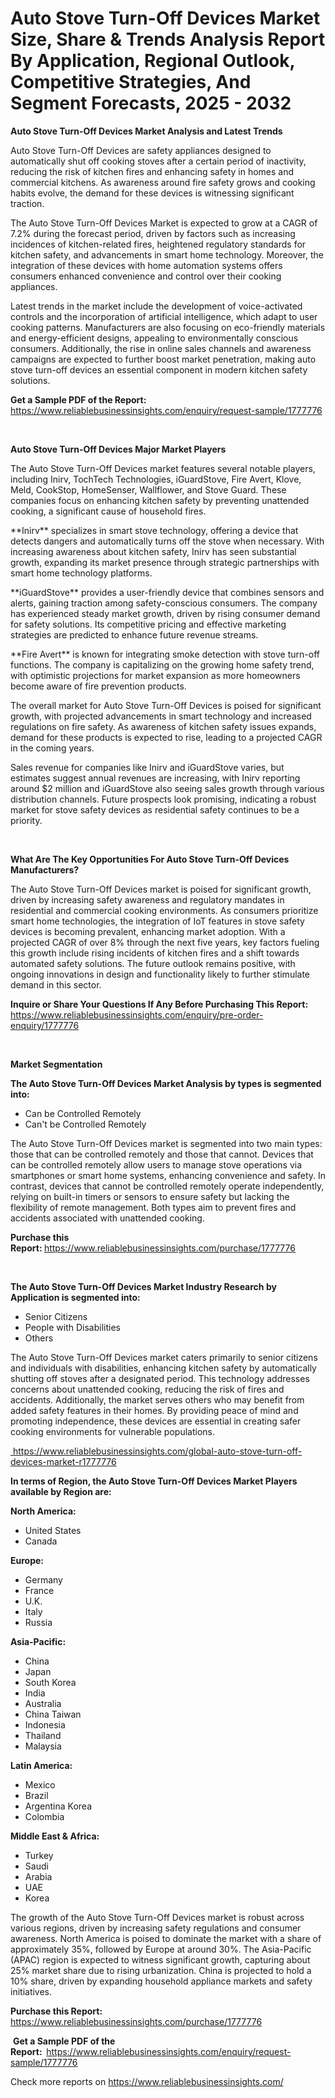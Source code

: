 <p><h1>Auto Stove Turn-Off Devices Market Size, Share & Trends Analysis Report By Application, Regional Outlook, Competitive Strategies, And Segment Forecasts, 2025 - 2032</h1></p><p><strong>Auto Stove Turn-Off Devices Market Analysis and Latest Trends</strong></p>
<p><p>Auto Stove Turn-Off Devices are safety appliances designed to automatically shut off cooking stoves after a certain period of inactivity, reducing the risk of kitchen fires and enhancing safety in homes and commercial kitchens. As awareness around fire safety grows and cooking habits evolve, the demand for these devices is witnessing significant traction.</p><p>The Auto Stove Turn-Off Devices Market is expected to grow at a CAGR of 7.2% during the forecast period, driven by factors such as increasing incidences of kitchen-related fires, heightened regulatory standards for kitchen safety, and advancements in smart home technology. Moreover, the integration of these devices with home automation systems offers consumers enhanced convenience and control over their cooking appliances.</p><p>Latest trends in the market include the development of voice-activated controls and the incorporation of artificial intelligence, which adapt to user cooking patterns. Manufacturers are also focusing on eco-friendly materials and energy-efficient designs, appealing to environmentally conscious consumers. Additionally, the rise in online sales channels and awareness campaigns are expected to further boost market penetration, making auto stove turn-off devices an essential component in modern kitchen safety solutions.</p></p>
<p><strong>Get a Sample PDF of the Report:&nbsp;</strong> <a href="https://www.reliablebusinessinsights.com/enquiry/request-sample/1777776?utm_campaign=3032&utm_medium=2&utm_source=Github&utm_content=ia&utm_term=05042025&utm_id=auto-stove-turn-off-devices">https://www.reliablebusinessinsights.com/enquiry/request-sample/1777776</a></p>
<p>&nbsp;</p>
<p><strong>Auto Stove Turn-Off Devices Major Market Players</strong></p>
<p><p>The Auto Stove Turn-Off Devices market features several notable players, including Inirv, TochTech Technologies, iGuardStove, Fire Avert, Klove, Meld, CookStop, HomeSenser, Wallflower, and Stove Guard. These companies focus on enhancing kitchen safety by preventing unattended cooking, a significant cause of household fires.</p><p>**Inirv** specializes in smart stove technology, offering a device that detects dangers and automatically turns off the stove when necessary. With increasing awareness about kitchen safety, Inirv has seen substantial growth, expanding its market presence through strategic partnerships with smart home technology platforms.</p><p>**iGuardStove** provides a user-friendly device that combines sensors and alerts, gaining traction among safety-conscious consumers. The company has experienced steady market growth, driven by rising consumer demand for safety solutions. Its competitive pricing and effective marketing strategies are predicted to enhance future revenue streams.</p><p>**Fire Avert** is known for integrating smoke detection with stove turn-off functions. The company is capitalizing on the growing home safety trend, with optimistic projections for market expansion as more homeowners become aware of fire prevention products.</p><p>The overall market for Auto Stove Turn-Off Devices is poised for significant growth, with projected advancements in smart technology and increased regulations on fire safety. As awareness of kitchen safety issues expands, demand for these products is expected to rise, leading to a projected CAGR in the coming years.</p><p>Sales revenue for companies like Inirv and iGuardStove varies, but estimates suggest annual revenues are increasing, with Inirv reporting around $2 million and iGuardStove also seeing sales growth through various distribution channels. Future prospects look promising, indicating a robust market for stove safety devices as residential safety continues to be a priority.</p></p>
<p>&nbsp;</p>
<p><strong>What Are The Key Opportunities For Auto Stove Turn-Off Devices Manufacturers?</strong></p>
<p><p>The Auto Stove Turn-Off Devices market is poised for significant growth, driven by increasing safety awareness and regulatory mandates in residential and commercial cooking environments. As consumers prioritize smart home technologies, the integration of IoT features in stove safety devices is becoming prevalent, enhancing market adoption. With a projected CAGR of over 8% through the next five years, key factors fueling this growth include rising incidents of kitchen fires and a shift towards automated safety solutions. The future outlook remains positive, with ongoing innovations in design and functionality likely to further stimulate demand in this sector.</p></p>
<p><strong>Inquire or Share Your Questions If Any Before Purchasing This Report:</strong> <a href="https://www.reliablebusinessinsights.com/enquiry/pre-order-enquiry/1777776?utm_campaign=3032&utm_medium=2&utm_source=Github&utm_content=ia&utm_term=05042025&utm_id=auto-stove-turn-off-devices">https://www.reliablebusinessinsights.com/enquiry/pre-order-enquiry/1777776</a></p>
<p>&nbsp;</p>
<p><strong>Market Segmentation</strong></p>
<p><strong>The Auto Stove Turn-Off Devices Market Analysis by types is segmented into:</strong></p>
<p><ul><li>Can be Controlled Remotely</li><li>Can't be Controlled Remotely</li></ul></p>
<p><p>The Auto Stove Turn-Off Devices market is segmented into two main types: those that can be controlled remotely and those that cannot. Devices that can be controlled remotely allow users to manage stove operations via smartphones or smart home systems, enhancing convenience and safety. In contrast, devices that cannot be controlled remotely operate independently, relying on built-in timers or sensors to ensure safety but lacking the flexibility of remote management. Both types aim to prevent fires and accidents associated with unattended cooking.</p></p>
<p><strong>Purchase this Report:&nbsp;</strong><a href="https://www.reliablebusinessinsights.com/purchase/1777776?utm_campaign=3032&utm_medium=2&utm_source=Github&utm_content=ia&utm_term=05042025&utm_id=auto-stove-turn-off-devices">https://www.reliablebusinessinsights.com/purchase/1777776</a></p>
<p>&nbsp;</p>
<p><strong>The Auto Stove Turn-Off Devices Market Industry Research by Application is segmented into:</strong></p>
<p><ul><li>Senior Citizens</li><li>People with Disabilities</li><li>Others</li></ul></p>
<p><p>The Auto Stove Turn-Off Devices market caters primarily to senior citizens and individuals with disabilities, enhancing kitchen safety by automatically shutting off stoves after a designated period. This technology addresses concerns about unattended cooking, reducing the risk of fires and accidents. Additionally, the market serves others who may benefit from added safety features in their homes. By providing peace of mind and promoting independence, these devices are essential in creating safer cooking environments for vulnerable populations.</p></p>
<p><a href="https://www.reliablebusinessinsights.com/global-auto-stove-turn-off-devices-market-r1777776?utm_campaign=3032&utm_medium=2&utm_source=Github&utm_content=ia&utm_term=05042025&utm_id=auto-stove-turn-off-devices">&nbsp;https://www.reliablebusinessinsights.com/global-auto-stove-turn-off-devices-market-r1777776</a></p>
<p><strong>In terms of Region, the Auto Stove Turn-Off Devices Market Players available by Region are:</strong></p>
<p>
    <p> <strong> North America: </strong>
        <ul>
            <li>United States</li>
            <li>Canada</li>
        </ul>
        </p> 
    <p> <strong> Europe: </strong>
        <ul>
            <li>Germany</li>
            <li>France</li>
            <li>U.K.</li>
            <li>Italy</li>
            <li>Russia</li>
        </ul>
        </p> 
    <p> <strong> Asia-Pacific: </strong>
        <ul>
            <li>China</li>
            <li>Japan</li>
            <li>South Korea</li>
            <li>India</li>
            <li>Australia</li>
            <li>China Taiwan</li>
            <li>Indonesia</li>
            <li>Thailand</li>
            <li>Malaysia</li>
        </ul>
        </p> 
    <p> <strong> Latin America: </strong>
        <ul>
            <li>Mexico</li>
            <li>Brazil</li>
            <li>Argentina Korea</li>
            <li>Colombia</li>
        </ul>
        </p> 
    <p> <strong> Middle East & Africa: </strong>
        <ul>
            <li>Turkey</li>
            <li>Saudi</li>
            <li>Arabia</li>
            <li>UAE</li>
            <li>Korea</li>
        </ul>
    </p>
    </p>
<p><p>The growth of the Auto Stove Turn-Off Devices market is robust across various regions, driven by increasing safety regulations and consumer awareness. North America is poised to dominate the market with a share of approximately 35%, followed by Europe at around 30%. The Asia-Pacific (APAC) region is expected to witness significant growth, capturing about 25% market share due to rising urbanization. China is projected to hold a 10% share, driven by expanding household appliance markets and safety initiatives.</p></p>
<p><strong>Purchase this Report: </strong><a href="https://www.reliablebusinessinsights.com/purchase/1777776?utm_campaign=3032&utm_medium=2&utm_source=Github&utm_content=ia&utm_term=05042025&utm_id=auto-stove-turn-off-devices">https://www.reliablebusinessinsights.com/purchase/1777776</a></p>
<p>&nbsp;<strong>Get a Sample PDF of the Report:&nbsp;&nbsp;</strong><a href="https://www.reliablebusinessinsights.com/enquiry/request-sample/1777776?utm_campaign=3032&utm_medium=2&utm_source=Github&utm_content=ia&utm_term=05042025&utm_id=auto-stove-turn-off-devices">https://www.reliablebusinessinsights.com/enquiry/request-sample/1777776</a></p>
<p><strong></strong></p>
<p>Check more reports on <a href="https://www.reliablebusinessinsights.com/?utm_campaign=3032&utm_medium=2&utm_source=Github&utm_content=ia&utm_term=05042025&utm_id=auto-stove-turn-off-devices">https://www.reliablebusinessinsights.com/</a></p>
